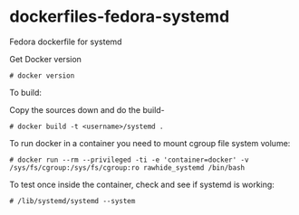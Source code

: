 dockerfiles-fedora-systemd
========================

Fedora dockerfile for systemd

Get Docker version

```
# docker version
```

To build:

Copy the sources down and do the build-

```
# docker build -t <username>/systemd .
```

To run docker in a container you need to mount cgroup file system volume:

```
# docker run --rm --privileged -ti -e 'container=docker' -v
/sys/fs/cgroup:/sys/fs/cgroup:ro rawhide_systemd /bin/bash
```

To test once inside the container, check and see if systemd is working:

```
# /lib/systemd/systemd --system
```
